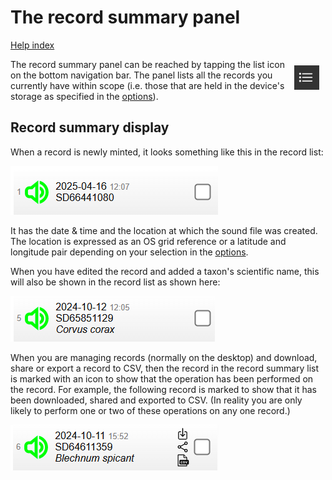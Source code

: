 # The record summary panel

[Help index](/help.html?page=index)

<img src="/docs/images/nav-list.png" style="float: right; width: 40px; margin: 10px" />The record summary panel can be reached by tapping the list icon on the bottom navigation bar. The panel lists all the records you currently have within scope (i.e. those that are held in the device's storage as specified in the [options](/help.html?page=options)).

## Record summary display

When a record is newly minted, it looks something like this in the record list:

<img src="/docs/images/record-new.png" style="" />

It has the date & time and the location at which the sound file was created. The location is expressed as an OS grid reference or a latitude and longitude pair depending on your selection in the  [options](/help.html?page=options).

When you have edited the record and added a taxon's scientific name, this will also be shown in the record list as shown here:

<img src="/docs/images/record-edited.png" style="" />

When you are managing records (normally on the desktop) and download, share or export a record to CSV, then the record in the record summary list is marked with an icon to show that the operation has been performed on the record. For example, the following record is marked to show that it has been downloaded, shared and exported to CSV. (In reality you are only likely to perform one or two of these operations on any one record.)

<img src="/docs/images/record-metadata.png" style="" />


